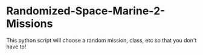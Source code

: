 # Randomized-Space-Marine-2-Missions
This python script will choose a random mission, class, etc so that you don't have to!
